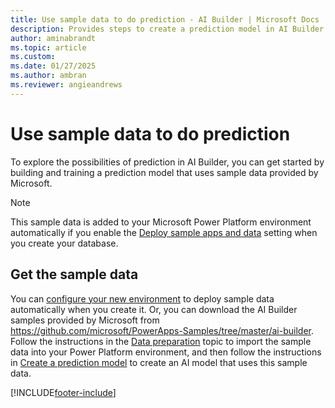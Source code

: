 ```yaml
---
title: Use sample data to do prediction - AI Builder | Microsoft Docs
description: Provides steps to create a prediction model in AI Builder using sample data provided by Microsoft.
author: aminabrandt
ms.topic: article
ms.custom: 
ms.date: 01/27/2025
ms.author: ambran
ms.reviewer: angieandrews
---
```


# Use sample data to do prediction

To explore the possibilities of prediction in AI Builder, you can get started by building and training a prediction model that uses sample data provided by Microsoft.

> [!NOTE]
> This sample data is added to your Microsoft Power Platform environment automatically if you enable the [Deploy sample apps and data](build-model.md#deploy-sample-apps-and-data) setting when you create your database.

## Get the sample data

You can [configure your new environment](build-model.md) to deploy sample data automatically when you create it. Or, you can download the AI Builder samples provided by Microsoft from <https://github.com/microsoft/PowerApps-Samples/tree/master/ai-builder>. Follow the instructions in the [Data preparation](prediction-data-prep.md) topic to import the sample data into your Power Platform environment, and then follow the instructions in [Create a prediction model](prediction-create-model.md) to create an AI model that uses this sample data.

[!INCLUDE[footer-include](includes/footer-banner.md)]
